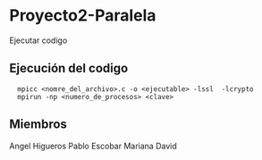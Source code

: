 # Proyecto2-Paralela

Ejecutar codigo

## Ejecución del codigo

```shell
  mpicc <nomre_del_archivo>.c -o <ejecutable> -lssl  -lcrypto
  mpirun -np <numero_de_procesos> <clave>
```

## Miembros

Angel Higueros
Pablo Escobar
Mariana David
